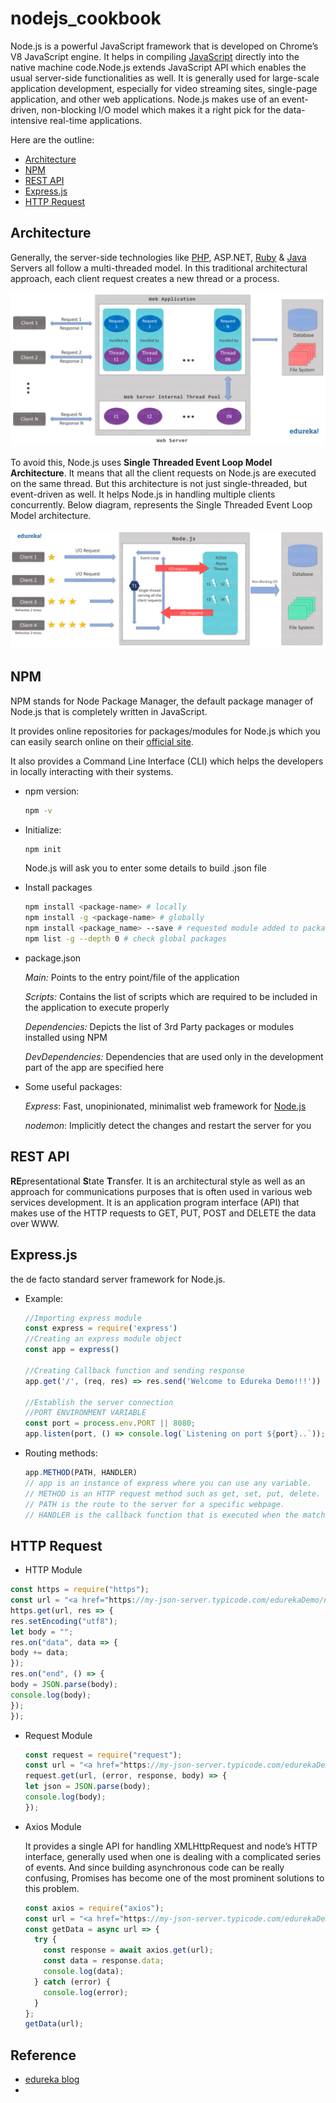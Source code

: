 # nodejs_cookbook
Node.js is a powerful JavaScript framework that is developed on Chrome’s V8 JavaScript engine. It helps in compiling [JavaScript](https://www.edureka.co/blog/what-is-javascript/) directly into the native machine code.Node.js extends JavaScript API which enables the usual server-side functionalities as well. It is generally used for large-scale application development, especially for video streaming sites, single-page application, and other web applications. Node.js makes use of an event-driven, non-blocking I/O model which makes it a right pick for the data-intensive real-time applications.

Here are the outline:

* <a href="#architect">Architecture</a>
* <a href="#npm">NPM</a>
* <a href="#rest-api">REST API</a>
* <a href="#express">Express.js</a>
* <a href="#http">HTTP Request</a>

## <div id="architect">Architecture</div>

Generally, the server-side technologies like [PHP](https://www.edureka.co/blog/php-tutorial-for-beginners/), ASP.NET, [Ruby](https://www.edureka.co/blog/ruby-on-rails-tutorial/) & [Java](https://www.edureka.co/blog/java-tutorial/) Servers all follow a multi-threaded model. In this traditional architectural approach, each client request creates a new thread or a process.

![alt text](img/NodeJS-Architecture.png "nodejs architecture")

To avoid this, Node.js uses **Single Threaded Event Loop Model** **Architecture**. It means that all the client requests on Node.js are executed on the same thread. But this architecture is not just single-threaded, but event-driven as well. It helps Node.js in handling multiple clients concurrently. Below diagram, represents the Single Threaded Event Loop Model architecture.

![alt text](img/Single-Thread-Architecture.png "nodejs architecture")


## <div id="npm">NPM</div>

NPM stands for Node Package Manager, the default package manager of Node.js that is completely written in JavaScript.

It provides online repositories for packages/modules for Node.js which you can easily search online on their [official site](https://www.npmjs.com/).

It also provides a Command Line Interface (CLI) which helps the developers in locally interacting with their systems.

* npm version: 

  ```bash
  npm -v
  ```

* Initialize:

  ```bash
  npm init
  ```

  Node.js will ask you to enter some details to build .json file

* Install packages

  ```bash
  npm install <package-name> # locally
  npm install -g <package-name> # globally
  npm install <package_name> --save # requested module added to package.json
  npm list -g --depth 0 # check global packages
  ```

* package.json

  *Main:* Points to the entry point/file of the application

  *Scripts:* Contains the list of scripts which are required to be included in the application to execute properly

  *Dependencies:* Depicts the list of 3rd Party packages or modules installed using NPM

  *DevDependencies:* Dependencies that are used only in the development part of the app are specified here

* Some useful packages:

  *Express*: Fast, unopinionated, minimalist web framework for [Node.js](https://nodejs.org/en/)

  *nodemon*: Implicitly detect the changes and restart the server for you

## <div id="rest-api">REST API</div>

**RE**presentational **S**tate **T**ransfer. It is an architectural style as well as an approach for communications purposes that is often used in various web services development. It is an application program interface (API) that makes use of the HTTP requests to GET, PUT, POST and DELETE the data over WWW.

## <div id="express">Express.js</div>

the de facto standard server framework for Node.js.

* Example:

  ``` javascript
  //Importing express module
  const express = require('express') 
  //Creating an express module object
  const app = express() 
   
  //Creating Callback function and sending response
  app.get('/', (req, res) => res.send('Welcome to Edureka Demo!!!'))
   
  //Establish the server connection
  //PORT ENVIRONMENT VARIABLE
  const port = process.env.PORT || 8080;
  app.listen(port, () => console.log(`Listening on port ${port}..`));
  ```

* Routing methods:

  ```javascript
  app.METHOD(PATH, HANDLER)
  // app is an instance of express where you can use any variable.
  // METHOD is an HTTP request method such as get, set, put, delete.
  // PATH is the route to the server for a specific webpage.
  // HANDLER is the callback function that is executed when the matching route is found.
  ```

## <div id='http'> HTTP Request </div>
* HTTP Module
```javascript
const https = require("https");
const url = "<a href="https://my-json-server.typicode.com/edurekaDemo/noderequest/db">https://my-json-server.typicode.com/edurekaDemo/noderequest/db</a>";
https.get(url, res => {
res.setEncoding("utf8");
let body = "";
res.on("data", data => {
body += data;
});
res.on("end", () => {
body = JSON.parse(body);
console.log(body);
});
});
```

* Request Module

  ```javascript
  const request = require("request");
  const url = "<a href="https://my-json-server.typicode.com/edurekaDemo/noderequest/db">https://my-json-server.typicode.com/edurekaDemo/noderequest/db</a>";
  request.get(url, (error, response, body) => {
  let json = JSON.parse(body);
  console.log(body);
  });
  ```

* Axios Module

  It provides a single API for handling XMLHttpRequest and node’s HTTP interface, generally used when one is dealing with a complicated series of events. And since building asynchronous code can be really confusing, Promises has become one of the most prominent solutions to this problem.

  ``` javascript
  const axios = require("axios");
  const url = "<a href="https://my-json-server.typicode.com/edurekaDemo/noderequest/db">https://my-json-server.typicode.com/edurekaDemo/noderequest/db</a>";
  const getData = async url => {
    try {
      const response = await axios.get(url);
      const data = response.data;
      console.log(data);
    } catch (error) {
      console.log(error);
    }
  };
  getData(url);
  ```

  

## Reference

* [edureka blog](https://www.edureka.co/blog/node-js-npm-tutorial/)
* 